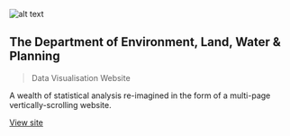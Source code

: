 ![alt text](/img/projects/delwp-vwa.png "Department of Environment, Land, Water & Planning Visualising Water Accounts website")

## The Department of Environment, Land, Water & Planning

> Data Visualisation Website

A wealth of statistical analysis re-imagined in the form of a multi-page vertically-scrolling website.

[View site](https://howmuch.water.vic.gov.au/)